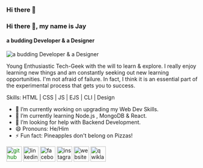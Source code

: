 ### Hi there 👋

### Hi there 👋, my name is Jay
#### a budding Developer & a Designer
![a budding Developer & a Designer](https://media.giphy.com/media/4H3Ii5eLChYul9p7NL/giphy.gif)

Young Enthusiastic Tech-Geek with the will to learn & explore. I really enjoy learning new things and am constantly seeking out new learning opportunities. I'm not afraid of failure. In fact, I think it is an essential part of the experimental process that gets you to success.

Skills:   HTML | CSS | JS |  EJS | CLI |  Design

- 🔭 I’m currently working on upgrading my Web Dev Skills. 
- 🌱 I’m currently learning Node.js , MongoDB & React. 
- 🤔 I’m looking for help with Backend Development. 
- 😄 Pronouns: He/Him 
- ⚡ Fun fact: Pineapples don't belong on Pizzas! 


[<img src='https://cdn.jsdelivr.net/npm/simple-icons@3.0.1/icons/github.svg' style="color:green" alt='github' height='40'  >](https://github.com/https://github.com/Yolo-cell-hash/Yolo-cell-hash)  [<img src='https://cdn.jsdelivr.net/npm/simple-icons@3.0.1/icons/linkedin.svg' alt='linkedin' height='40'>](https://www.linkedin.com/in/https://www.linkedin.com/in/jay-keer-0ba889200/)  [<img src='https://cdn.jsdelivr.net/npm/simple-icons@3.0.1/icons/facebook.svg' alt='facebook' height='40'>](https://www.facebook.com/https://www.facebook.com/jay.keer.31)  [<img src='https://cdn.jsdelivr.net/npm/simple-icons@3.0.1/icons/instagram.svg' alt='instagram' height='40'>](https://www.instagram.com/jaykeer__/)  [<img src='https://cdn.jsdelivr.net/npm/simple-icons@3.0.1/icons/icloud.svg' alt='website' height='40'>](https://yolo-cell-hash.github.io/cv/)  [<img src='https://cdn.jsdelivr.net/npm/simple-icons@3.0.1/icons/qwiklabs.svg' alt='qwiklabs' height='40'>](https://www.qwiklabs.com/public_profiles/4c5558be-7496-4088-98b8-711fe24dab48)  


